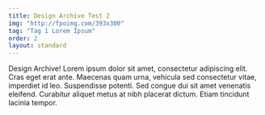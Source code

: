 ```yaml
---
title: Design Archive Test 2
img: "http://fpoimg.com/393x300"
tag: "Tag 1 Lorem Ipsum"
order: 2
layout: standard
---
```


Design Archive! Lorem ipsum dolor sit amet, consectetur adipiscing elit. Cras eget erat ante. Maecenas quam urna, vehicula sed consectetur vitae, imperdiet id leo. Suspendisse potenti. Sed congue dui sit amet venenatis eleifend. Curabitur aliquet metus at nibh placerat dictum. Etiam tincidunt lacinia tempor.
